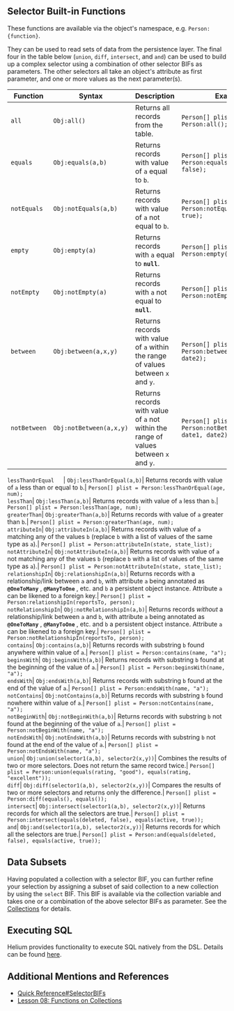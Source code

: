   


## Selector Built-in Functions

These functions are available via the object's namespace, e.g. `Person:{function}`.

They can be used to read sets of data from the persistence layer. The final four in the table below (`union`, `diff`, `intersect`, and `and`) can be used to build up a complex selector using a combination of other selector BIFs as parameters. The other selectors all take an object's attribute as first parameter, and one or more values as the next parameter(s).

  


Function| Syntax| Description| Example  
---|---|---|---  
`all`| `Obj:all()`| Returns all records from the table.| `Person[] plist = Person:all();`  
`equals`| `Obj:equals(a,b)`| Returns records with value of `a` equal to `b`.| `Person[] plist = Person:equals(deleted, false);`  
`notEquals`| `Obj:notEquals(a,b)`| Returns records with value of `a` not equal to `b`.| `Person[] plist = Person:notEquals(deleted, true);`  
`empty`| `Obj:empty(a)`| Returns records with `a` equal to **`null`**.| `Person[] plist = Person:empty(mobileNum);`  
`notEmpty`| `Obj:notEmpty(a)`| Returns records with `a` not equal to **`null`**.| `Person[] plist = Person:notEmpty(mobileNum);`  
`between`| `Obj:between(a,x,y)`| Returns records with value of `a` within the range of values between `x` and `y`.| `Person[] plist = Person:between(dob, date1, date2);`  
`notBetween`| `Obj:notBetween(a,x,y)`| Returns records with value of `a` not within the range of values between `x` and `y`.| `Person[] plist = Person:notBetween(dob, date1, date2);`  
`lessThanOrEqual  
`| `Obj:lessThanOrEqual(a,b)`| Returns records with value of `a` less than or equal to `b`.| `Person[] plist = Person:lessThanOrEqual(age, num);`  
`lessThan`| `Obj:lessThan(a,b)`| Returns records with value of `a` less than `b`.| `Person[] plist = Person:lessThan(age, num);`  
`greaterThan`| `Obj:greaterThan(a,b)`| Returns records with value of `a` greater than `b`.| `Person[] plist = Person:greaterThan(age, num);`  
`attributeIn`| `Obj:attributeIn(a,b)`| Returns records with value of `a` matching any of the values `b` (replace `b` with a list of values of the same type as `a`).| `Person[] plist = Person:attributeIn(state, state_list);`  
`notAttributeIn`| `Obj:notAttributeIn(a,b)`| Returns records with value of `a` not matching any of the values `b` (replace `b` with a list of values of the same type as `a`).| `Person[] plist = Person:notAttributeIn(state, state_list);`  
`relationshipIn`| `Obj:relationshipIn(a,b)`| Returns records with a relationship/link between `a` and `b`, with attribute `a` being annotated as **`@OneToMany`** , **`@ManyToOne`** , etc. and `b` a persistent object instance. Attribute `a` can be likened to a foreign key.| `Person[] plist = Person:relationshipIn(reportsTo, person);`  
`notRelationshipIn`| `Obj:notRelationshipIn(a,b)`| Returns records _without_ a relationship/link between `a` and `b`, with attribute `a` being annotated as  **`@OneToMany`** , **`@ManyToOne`** , etc. and `b` a persistent object instance. Attribute `a` can be likened to a foreign key.| `Person[] plist = Person:notRelationshipIn(reportsTo, person);`  
`contains`| `Obj:contains(a,b)`| Returns records with substring `b` found anywhere within value of `a`.| `Person[] plist = Person:contains(name, "a");`  
`beginsWith`| `Obj:beginsWith(a,b)`| Returns records with substring `b` found at the beginning of the value of `a`.| `Person[] plist = Person:beginsWith(name, "a");`  
`endsWith`| `Obj:endsWith(a,b)`| Returns records with substring `b` found at the end of the value of `a`.| `Person[] plist = Person:endsWith(name, "a");`  
`notContains`| `Obj:notContains(a,b)`| Returns records with substring `b` found nowhere within value of `a`.| `Person[] plist = Person:notContains(name, "a");`  
`notBeginWith`| `Obj:notBeginWith(a,b)`| Returns records with substring `b` not found at the beginning of the value of `a`.| `Person[] plist = Person:notBeginWith(name, "a");`  
`notEndsWith`| `Obj:notEndsWith(a,b)`| Returns records with substring `b` not found at the end of the value of `a`.| `Person[] plist = Person:notEndsWith(name, "a");`  
`union`| `Obj:union(selector1(a,b), selector2(x,y))`| Combines the results of two or more selectors. Does not return the same record twice.| `Person[] plist = Person:union(equals(rating, "good"), equals(rating, "excellent"));`  
`diff`| `Obj:diff(selector1(a,b), selector2(x,y))`| Compares the results of two or more selectors and returns only the difference.| `Person[] plist = Person:diff(equals(), equals());`  
`intersect`| `Obj:intersect(selector1(a,b), selector2(x,y))`| Returns records for which all the selectors are true.| `Person[] plist = Person:intersect(equals(deleted, false), equals(active, true));`  
`and`| `Obj:and(selector1(a,b), selector2(x,y))`| Returns records for which all the selectors are true.| `Person[] plist = Person:and(equals(deleted, false), equals(active, true));`  
  
  


  


  


## Data Subsets

Having populated a collection with a selector BIF, you can further refine your selection by assigning a subset of said collection to a new collection by using the `select` BIF. This BIF is available via the collection variable and takes one or a combination of the above selector BIFs as parameter. See the [Collections](/wiki/spaces/HTUT/pages/5738020/Collections) for details.

  


  


  


## Executing SQL

Helium provides functionality to execute SQL natively from the DSL. Details can be found [here](/wiki/spaces/HTUT/pages/5743282/Executing+SQL+Natively).

  


  


## Additional Mentions and References

  * [Quick Reference#SelectorBIFs](/wiki/spaces/HTUT/pages/5737643/Quick+Reference#QuickReference-SelectorBIFs)
  * [Lesson 08: Functions on Collections](/wiki/spaces/HTUT/pages/5738249/Lesson+08+Functions+on+Collections)



  


  


  

